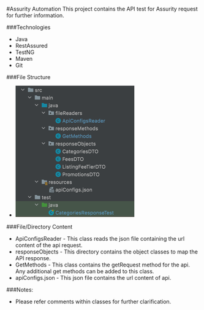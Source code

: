 #Assurity Automation
This project contains the API test for Assurity request for further information.

###Technologies
* Java
* RestAssured
* TestNG
* Maven
* Git

###File Structure
* ![img.png](img.png)

###File/Directory Content
* ApiConfigsReader - This class reads the json file containing the url content of the api request.
* responseObjects - This directory contains the object classes to map the API response.
* GetMethods - This class contains the getRequest method for the api. Any additional get methods can be added to this class.
* apiConfigs.json - This json file contains the url content of api.

###Notes:
* Please refer comments within classes for further clarification.